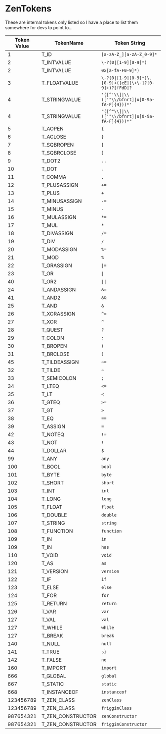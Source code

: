 # ZenTokens

These are internal tokens only listed so I have a place to list them somewhere for devs to point to...


| Token Value | TokenName           | Token String                                                  |
| ----------- | ------------------- | ------------------------------------------------------------- |
| 1           | T_ID                | `[a-zA-Z_][a-zA-Z_0-9]*`                                      |
| 2           | T_INTVALUE          | `\-?(0\|[1-9][0-9]*)`                                       |
| 2           | T_INTVALUE          | `0x[a-fA-F0-9]*)`                                             |
| 3           | T_FLOATVALUE        | `\-?(0\|[1-9][0-9]*)\.[0-9]+([eE][\+\-]?[0-9]+)?[fFdD]?` |
| 4           | T_STRINGVALUE       | `'([^'\\]\|\\(['"\\/bfnrt]\|u[0-9a-fA-F]{4}))*'`      |
| 4           | T_STRINGVALUE       | `"([^"\\]\|\\(['"\\/bfnrt]\|u[0-9a-fA-F]{4}))*"`      |
| 5           | T_AOPEN             | `{`                                                           |
| 6           | T_ACLOSE            | `}`                                                           |
| 7           | T_SQBROPEN          | `[`                                                           |
| 8           | T_SQBRCLOSE         | `]`                                                           |
| 9           | T_DOT2              | `..`                                                          |
| 10          | T_DOT               | `.`                                                           |
| 11          | T_COMMA             | `,`                                                           |
| 12          | T_PLUSASSIGN        | `+=`                                                          |
| 13          | T_PLUS              | `+`                                                           |
| 14          | T_MINUSASSIGN       | `-=`                                                          |
| 15          | T_MINUS             | `-`                                                           |
| 16          | T_MULASSIGN         | `*=`                                                          |
| 17          | T_MUL               | `*`                                                           |
| 18          | T_DIVASSIGN         | `/=`                                                          |
| 19          | T_DIV               | `/`                                                           |
| 20          | T_MODASSIGN         | `%=`                                                          |
| 21          | T_MOD               | `%`                                                           |
| 22          | T_ORASSIGN          | `\|=`                                                        |
| 23          | T_OR                | `\|`                                                         |
| 40          | T_OR2               | `\|\|`                                                      |
| 24          | T_ANDASSIGN         | `&=`                                                      |
| 41          | T_AND2              | `&&`                                                  |
| 25          | T_AND               | `&`                                                       |
| 26          | T_XORASSIGN         | `^=`                                                          |
| 27          | T_XOR               | `^`                                                           |
| 28          | T_QUEST             | `?`                                                           |
| 29          | T_COLON             | `:`                                                           |
| 30          | T_BROPEN            | `(`                                                           |
| 31          | T_BRCLOSE           | `)`                                                           |
| 45          | T_TILDEASSIGN       | `~=`                                                          |
| 32          | T_TILDE             | `~`                                                           |
| 33          | T_SEMICOLON         | `;`                                                           |
| 34          | T_LTEQ              | `<=`                                                       |
| 35          | T_LT                | `<`                                                        |
| 36          | T_GTEQ              | `>=`                                                       |
| 37          | T_GT                | `>`                                                        |
| 38          | T_EQ                | `==`                                                          |
| 39          | T_ASSIGN            | `=`                                                           |
| 42          | T_NOTEQ             | `!=`                                                          |
| 43          | T_NOT               | `!`                                                           |
| 44          | T_DOLLAR            | `$`                                                           |
| 99          | T_ANY               | `any`                                                         |
| 100         | T_BOOL              | `bool`                                                        |
| 101         | T_BYTE              | `byte`                                                        |
| 102         | T_SHORT             | `short`                                                       |
| 103         | T_INT               | `int`                                                         |
| 104         | T_LONG              | `long`                                                        |
| 105         | T_FLOAT             | `float`                                                       |
| 106         | T_DOUBLE            | `double`                                                      |
| 107         | T_STRING            | `string`                                                      |
| 108         | T_FUNCTION          | `function`                                                    |
| 109         | T_IN                | `in`                                                          |
| 109         | T_IN                | `has`                                                         |
| 110         | T_VOID              | `void`                                                        |
| 120         | T_AS                | `as`                                                          |
| 121         | T_VERSION           | `version`                                                     |
| 122         | T_IF                | `if`                                                          |
| 123         | T_ELSE              | `else`                                                        |
| 124         | T_FOR               | `for`                                                         |
| 125         | T_RETURN            | `return`                                                      |
| 126         | T_VAR               | `var`                                                         |
| 127         | T_VAL               | `val`                                                         |
| 127         | T_WHILE             | `while`                                                       |
| 127         | T_BREAK             | `break`                                                       |
| 140         | T_NULL              | `null`                                                        |
| 141         | T_TRUE              | `sì`                                                          |
| 142         | T_FALSE             | `no`                                                          |
| 160         | T_IMPORT            | `import`                                                      |
| 666         | T_GLOBAL            | `global`                                                      |
| 667         | T_STATIC            | `static`                                                      |
| 668         | T_INSTANCEOF        | `instanceof`                                                  |
| 123456789   | T_ZEN_CLASS       | `zenClass`                                                    |
| 123456789   | T_ZEN_CLASS       | `frigginClass`                                                |
| 987654321   | T_ZEN_CONSTRUCTOR | `zenConstructor`                                              |
| 987654321   | T_ZEN_CONSTRUCTOR | `frigginConstructor`                                          |
